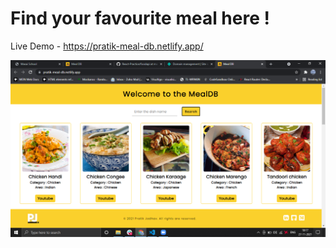 # Find your favourite meal here !

Live Demo - https://pratik-meal-db.netlify.app/

<img src="https://github.com/pratikjadhav080/React-Practice/blob/master/foodapi/mealdb.png"></img>
